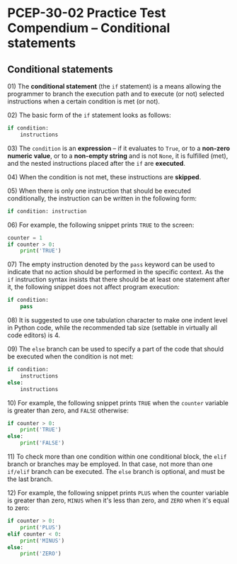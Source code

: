 # PCEP-30-02 Practice Test Compendium – Conditional statements

## Conditional statements

01\) The **conditional statement** (the `if` statement) is a means allowing the programmer to branch the execution path and to execute (or not) selected instructions when a certain condition is met (or not).

02\) The basic form of the `if` statement looks as follows:

```python
if condition:
    instructions
```

03\) The `condition` is an **expression** – if it evaluates to `True`, or to a **non-zero numeric value**, or to a **non-empty string** and is not `None`, it is fulfilled (met), and the nested instructions placed after the `if` are **executed**.

04\) When the condition is not met, these instructions are **skipped**.

05\) When there is only one instruction that should be executed conditionally, the instruction can be written in the following form:

```python
if condition: instruction
```

06\) For example, the following snippet prints `TRUE` to the screen:

```python
counter = 1
if counter > 0:
    print('TRUE')
```

07\) The empty instruction denoted by the `pass` keyword can be used to indicate that no action should be performed in the specific context. As the `if` instruction syntax insists that there should be at least one statement after it, the following snippet does not affect program execution:

```python
if condition:
    pass
```

08\) It is suggested to use one tabulation character to make one indent level in Python code, while the recommended tab size (settable in virtually all code editors) is 4.

09\) The `else` branch can be used to specify a part of the code that should be executed when the condition is not met:

```python
if condition:
    instructions
else:
    instructions
```

10\) For example, the following snippet prints `TRUE` when the `counter` variable is greater than zero, and `FALSE` otherwise:

```python
if counter > 0:
    print('TRUE')
else:
    print('FALSE')
```

11\) To check more than one condition within one conditional block, the `elif` branch or branches may be employed. In that case, not more than one `if/elif` branch can be executed. The `else` branch is optional, and must be the last branch.

12\) For example, the following snippet prints `PLUS` when the counter variable is greater than zero, `MINUS` when it's less than zero, and `ZERO` when it's equal to zero:

```python
if counter > 0:
    print('PLUS')
elif counter < 0:
    print('MINUS')
else:
    print('ZERO')
```
